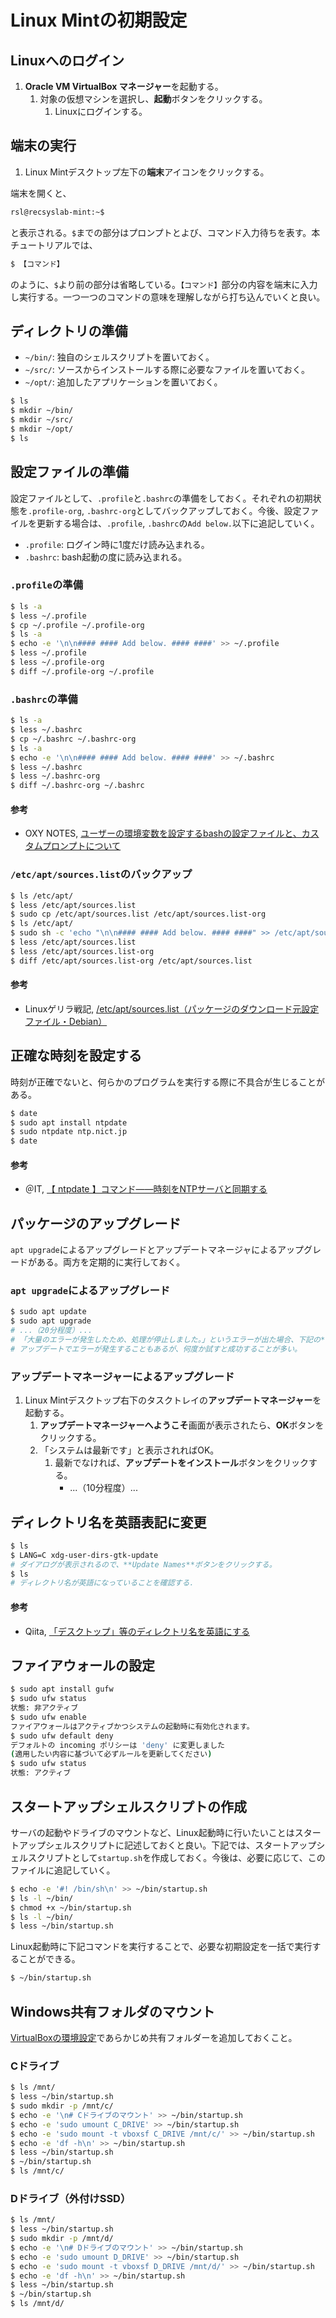 # Linux Mintの初期設定

## Linuxへのログイン
1. **Oracle VM VirtualBox マネージャー**を起動する。
   1. 対象の仮想マシンを選択し、**起動**ボタンをクリックする。
      1. Linuxにログインする。

## 端末の実行
1. Linux Mintデスクトップ左下の**端末**アイコンをクリックする。

端末を開くと、
```bash
rsl@recsyslab-mint:~$ 
```
と表示される。`$`までの部分はプロンプトとよび、コマンド入力待ちを表す。本チュートリアルでは、
```bash
$ 【コマンド】
```
のように、`$`より前の部分は省略している。`【コマンド】`部分の内容を端末に入力し実行する。一つ一つのコマンドの意味を理解しながら打ち込んでいくと良い。

## ディレクトリの準備
- `~/bin/`: 独自のシェルスクリプトを置いておく。
- `~/src/`: ソースからインストールする際に必要なファイルを置いておく。
- `~/opt/`: 追加したアプリケーションを置いておく。
```bash
$ ls
$ mkdir ~/bin/
$ mkdir ~/src/
$ mkdir ~/opt/
$ ls
```

## 設定ファイルの準備
設定ファイルとして、`.profile`と`.bashrc`の準備をしておく。それぞれの初期状態を`.profile-org`, `.bashrc-org`としてバックアップしておく。今後、設定ファイルを更新する場合は、`.profile`, `.bashrc`の`Add below.`以下に追記していく。
- `.profile`: ログイン時に1度だけ読み込まれる。
- `.bashrc`: bash起動の度に読み込まれる。

### `.profile`の準備
```bash
$ ls -a
$ less ~/.profile
$ cp ~/.profile ~/.profile-org
$ ls -a
$ echo -e '\n\n#### #### Add below. #### ####' >> ~/.profile
$ less ~/.profile
$ less ~/.profile-org
$ diff ~/.profile-org ~/.profile
```

### `.bashrc`の準備
```bash
$ ls -a
$ less ~/.bashrc
$ cp ~/.bashrc ~/.bashrc-org
$ ls -a
$ echo -e '\n\n#### #### Add below. #### ####' >> ~/.bashrc
$ less ~/.bashrc
$ less ~/.bashrc-org
$ diff ~/.bashrc-org ~/.bashrc
```

#### 参考
- OXY NOTES, [ユーザーの環境変数を設定するbashの設定ファイルと、カスタムプロンプトについて](https://oxynotes.com/?p=5418)

### `/etc/apt/sources.list`のバックアップ
```bash
$ ls /etc/apt/
$ less /etc/apt/sources.list
$ sudo cp /etc/apt/sources.list /etc/apt/sources.list-org
$ ls /etc/apt/
$ sudo sh -c 'echo "\n\n#### #### Add below. #### ####" >> /etc/apt/sources.list'
$ less /etc/apt/sources.list
$ less /etc/apt/sources.list-org
$ diff /etc/apt/sources.list-org /etc/apt/sources.list
```

#### 参考
- Linuxゲリラ戦記, [/etc/apt/sources.list（パッケージのダウンロード元設定ファイル・Debian）](https://www.garunimo.com/program/linux/_etc_apt_sources_list.php)

## 正確な時刻を設定する
時刻が正確でないと、何らかのプログラムを実行する際に不具合が生じることがある。
```bash
$ date
$ sudo apt install ntpdate
$ sudo ntpdate ntp.nict.jp
$ date
```

#### 参考
- ＠IT, [【 ntpdate 】コマンド――時刻をNTPサーバと同期する](https://www.atmarkit.co.jp/ait/articles/1906/21/news013.html)

## パッケージのアップグレード
`apt upgrade`によるアップグレードとアップデートマネージャによるアップグレードがある。両方を定期的に実行しておく。

### `apt upgrade`によるアップグレード
```bash
$ sudo apt update
$ sudo apt upgrade
# ...（20分程度）...
# 「大量のエラーが発生したため、処理が停止しました。」というエラーが出た場合、下記の**アップデートマネージャーでのアップデート**を実行した後、再度試すとうまくいくことがある。
# アップデートでエラーが発生することもあるが、何度か試すと成功することが多い。
```

### アップデートマネージャーによるアップグレード
1. Linux Mintデスクトップ右下のタスクトレイの**アップデートマネージャー**を起動する。
   1. **アップデートマネージャーへようこそ**画面が表示されたら、**OK**ボタンをクリックする。
   2. 「システムは最新です」と表示されればOK。
      1. 最新でなければ、**アップデートをインストール**ボタンをクリックする。
         - ...（10分程度）...

## ディレクトリ名を英語表記に変更
```bash
$ ls
$ LANG=C xdg-user-dirs-gtk-update
# ダイアログが表示されるので、**Update Names**ボタンをクリックする。
$ ls
# ディレクトリ名が英語になっていることを確認する．
```

#### 参考
- Qiita, [「デスクトップ」等のディレクトリ名を英語にする](https://qiita.com/take5249/items/13ada73bbd01ee12a2c3)

## ファイアウォールの設定
```bash
$ sudo apt install gufw
$ sudo ufw status
状態: 非アクティブ
$ sudo ufw enable
ファイアウォールはアクティブかつシステムの起動時に有効化されます。
$ sudo ufw default deny
デフォルトの incoming ポリシーは 'deny' に変更しました
(適用したい内容に基づいて必ずルールを更新してください)
$ sudo ufw status
状態: アクティブ
```

## スタートアップシェルスクリプトの作成
サーバの起動やドライブのマウントなど、Linux起動時に行いたいことはスタートアップシェルスクリプトに記述しておくと良い。下記では、スタートアップシェルスクリプトとして`startup.sh`を作成しておく。今後は、必要に応じて、このファイルに追記していく。
```bash
$ echo -e '#! /bin/sh\n' >> ~/bin/startup.sh
$ ls -l ~/bin/
$ chmod +x ~/bin/startup.sh
$ ls -l ~/bin/
$ less ~/bin/startup.sh
```
Linux起動時に下記コマンドを実行することで、必要な初期設定を一括で実行することができる。
```bash
$ ~/bin/startup.sh
```

## Windows共有フォルダのマウント
[VirtualBoxの環境設定](VirtualBoxの環境設定.md)であらかじめ共有フォルダーを追加しておくこと。

### Cドライブ
```bash
$ ls /mnt/
$ less ~/bin/startup.sh
$ sudo mkdir -p /mnt/c/
$ echo -e '\n# Cドライブのマウント' >> ~/bin/startup.sh
$ echo -e 'sudo umount C_DRIVE' >> ~/bin/startup.sh
$ echo -e 'sudo mount -t vboxsf C_DRIVE /mnt/c/' >> ~/bin/startup.sh
$ echo -e 'df -h\n' >> ~/bin/startup.sh
$ less ~/bin/startup.sh
$ ~/bin/startup.sh
$ ls /mnt/c/
```

### Dドライブ（外付けSSD）
```bash
$ ls /mnt/
$ less ~/bin/startup.sh
$ sudo mkdir -p /mnt/d/
$ echo -e '\n# Dドライブのマウント' >> ~/bin/startup.sh
$ echo -e 'sudo umount D_DRIVE' >> ~/bin/startup.sh
$ echo -e 'sudo mount -t vboxsf D_DRIVE /mnt/d/' >> ~/bin/startup.sh
$ echo -e 'df -h\n' >> ~/bin/startup.sh
$ less ~/bin/startup.sh
$ ~/bin/startup.sh
$ ls /mnt/d/
```
